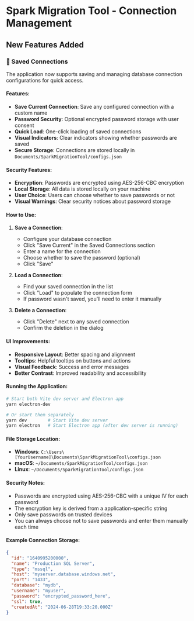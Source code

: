 # Spark Migration Tool - Connection Management

## New Features Added

### 🔐 Saved Connections
The application now supports saving and managing database connection configurations for quick access.

#### Features:
- **Save Current Connection**: Save any configured connection with a custom name
- **Password Security**: Optional encrypted password storage with user consent
- **Quick Load**: One-click loading of saved connections
- **Visual Indicators**: Clear indicators showing whether passwords are saved
- **Secure Storage**: Connections are stored locally in `Documents/SparkMigrationTool/configs.json`

#### Security Features:
- **Encryption**: Passwords are encrypted using AES-256-CBC encryption
- **Local Storage**: All data is stored locally on your machine
- **User Choice**: Users can choose whether to save passwords or not
- **Visual Warnings**: Clear security notices about password storage

#### How to Use:
1. **Save a Connection**:
   - Configure your database connection
   - Click "Save Current" in the Saved Connections section
   - Enter a name for the connection
   - Choose whether to save the password (optional)
   - Click "Save"

2. **Load a Connection**:
   - Find your saved connection in the list
   - Click "Load" to populate the connection form
   - If password wasn't saved, you'll need to enter it manually

3. **Delete a Connection**:
   - Click "Delete" next to any saved connection
   - Confirm the deletion in the dialog

#### UI Improvements:
- **Responsive Layout**: Better spacing and alignment
- **Tooltips**: Helpful tooltips on buttons and actions
- **Visual Feedback**: Success and error messages
- **Better Contrast**: Improved readability and accessibility

#### Running the Application:
```bash
# Start both Vite dev server and Electron app
yarn electron-dev

# Or start them separately
yarn dev        # Start Vite dev server
yarn electron   # Start Electron app (after dev server is running)
```

#### File Storage Location:
- **Windows**: `C:\Users\[YourUsername]\Documents\SparkMigrationTool\configs.json`
- **macOS**: `~/Documents/SparkMigrationTool/configs.json`
- **Linux**: `~/Documents/SparkMigrationTool/configs.json`

#### Security Notes:
- Passwords are encrypted using AES-256-CBC with a unique IV for each password
- The encryption key is derived from a application-specific string
- Only save passwords on trusted devices
- You can always choose not to save passwords and enter them manually each time

#### Example Connection Storage:
```json
{
  "id": "1640995200000",
  "name": "Production SQL Server",
  "type": "mssql",
  "host": "myserver.database.windows.net",
  "port": "1433",
  "database": "mydb",
  "username": "myuser",
  "password": "encrypted_password_here",
  "ssl": true,
  "createdAt": "2024-06-28T19:33:20.000Z"
}
```

